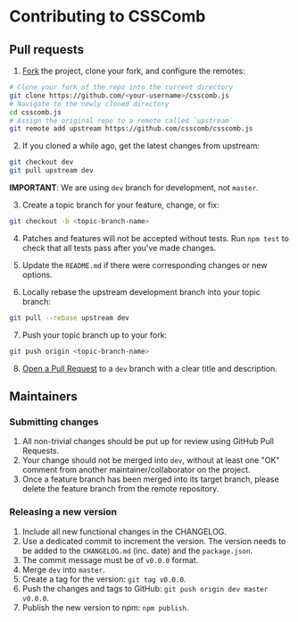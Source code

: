 # Contributing to CSSComb

<a name="pull-requests"></a>
## Pull requests

1. [Fork](http://help.github.com/fork-a-repo/) the project, clone your fork, and configure the remotes:
```bash
# Clone your fork of the repo into the current directory
git clone https://github.com/<your-username>/csscomb.js
# Navigate to the newly cloned directory
cd csscomb.js
# Assign the original repo to a remote called `upstream`
git remote add upstream https://github.com/csscomb/csscomb.js
```

2. If you cloned a while ago, get the latest changes from upstream:
```bash
git checkout dev
git pull upstream dev
```
**IMPORTANT**: We are using `dev` branch for development, not `master`.

3. Create a topic branch for your feature, change, or fix:
```bash
git checkout -b <topic-branch-name>
```

4. Patches and features will not be accepted without tests.
   Run `npm test` to check that all tests pass after you've made changes.

5. Update the `README.md` if there were corresponding changes or new options.

6. Locally rebase the upstream development branch into your topic branch:
```bash
git pull --rebase upstream dev
```

7. Push your topic branch up to your fork:
```bash
git push origin <topic-branch-name>
```

8. [Open a Pull Request](https://help.github.com/articles/using-pull-requests/) to a `dev` branch with a clear title and description.

<a name="maintainers"></a>
## Maintainers

### Submitting changes

1. All non-trivial changes should be put up for review using GitHub Pull Requests.
2. Your change should not be merged into `dev`, without at least one "OK" comment
   from another maintainer/collaborator on the project.
3. Once a feature branch has been merged into its target branch, please delete
   the feature branch from the remote repository.

### Releasing a new version

1. Include all new functional changes in the CHANGELOG.
2. Use a dedicated commit to increment the version. The version needs to be
   added to the `CHANGELOG.md` (inc. date) and the `package.json`.
3. The commit message must be of `v0.0.0` format.
4. Merge `dev` into `master`.
5. Create a tag for the version: `git tag v0.0.0`.
6. Push the changes and tags to GitHub: `git push origin dev master v0.0.0`.
7. Publish the new version to npm: `npm publish`.
